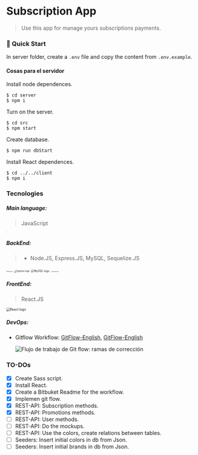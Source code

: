 # Subscription App

> Use this app for manage yours subscriptions payments.

### 🚀 Quick Start

In server folder, create a `.env` file and copy the content from `.env.example`.

#### Cosas para el servidor

Install node dependences.

```shell
$ cd server
$ npm i
```

Turn on the server.

```shell
$ cd src
$ npm start
```

Create database.

```shell
$ npm run dbStart
```

Install React dependences.

```shell
$ cd ../../client
$ npm i
```

### Tecnologies

##### Main language: 

> JavaScript

<img src="http://1000marcas.net/wp-content/uploads/2020/11/JavaScript-logo.png" alt="JavaScript logo" style="zoom:4%;" />

##### BackEnd:

> - Node.JS, Express.JS, MySQL, Sequelize.JS

<img src="https://upload.wikimedia.org/wikipedia/commons/thumb/d/d9/Node.js_logo.svg/590px-Node.js_logo.svg.png" alt="Node logo" style="zoom:20%;" />

<img src="https://seeklogo.com/images/E/express-js-logo-FA36FF1D3F-seeklogo.com.png" alt="Express logo" style="zoom:40%;" />

<img src="https://www.mysql.com/common/logos/logo-mysql-170x115.png" alt="MySQL logo" style="zoom:50%;" />

<img src="http://assets.stickpng.com/images/58482ee4cef1014c0b5e4a75.png" alt="Sequelize logo" style="zoom:18%;" />

##### FrontEnd:

> React.JS

<img src="https://upload.wikimedia.org/wikipedia/commons/d/d3/React_Native.png" alt="React logo" style="zoom:60%;" />

##### DevOps:

- Gitflow Workflow: [GitFlow-English](./GitFlow-English.md), [GitFlow-English](./GitFlow-English.md)

  ![Flujo de trabajo de Git flow: ramas de corrección](https://wac-cdn.atlassian.com/dam/jcr:cc0b526e-adb7-4d45-874e-9bcea9898b4a/04%20Hotfix%20branches.svg?cdnVersion=1675)

### TO-DOs

- [x] Create Sass script.
- [x] Install React.
- [x] Create a Bitbuket Readme for the workflow.
- [x] Implemen git flow.
- [x] REST-API: Subscription methods.
- [x] REST-API: Promotions methods.
- [ ] REST-API: User methods.
- [ ] REST-API: Do the mockups.
- [ ] REST-API: Use the colors, create relations between tables.
- [ ] Seeders: Insert initial colors in db from Json.
- [ ] Seeders: Insert initial brands in db from Json.
